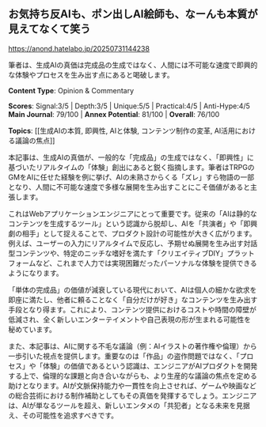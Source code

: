 ## お気持ち反AIも、ポン出しAI絵師も、なーんも本質が見えてなくて笑う

https://anond.hatelabo.jp/20250731144238

筆者は、生成AIの真価は完成品の生成ではなく、人間には不可能な速度で即興的な体験やプロセスを生み出す点にあると喝破します。

**Content Type**: Opinion & Commentary

**Scores**: Signal:3/5 | Depth:3/5 | Unique:5/5 | Practical:4/5 | Anti-Hype:4/5
**Main Journal**: 79/100 | **Annex Potential**: 81/100 | **Overall**: 76/100

**Topics**: [[生成AIの本質, 即興性, AIと体験, コンテンツ制作の変革, AI活用における議論の焦点]]

本記事は、生成AIの真価が、一般的な「完成品」の生成ではなく、「即興性」に基づいたリアルタイムの「体験」創出にあると鋭く指摘します。筆者はTRPGのGMをAIに任せた経験を例に挙げ、AIの未熟さからくる「ズレ」すら物語の一部となり、人間に不可能な速度で多様な展開を生み出すことにこそ価値があると主張します。

これはWebアプリケーションエンジニアにとって重要です。従来の「AIは静的なコンテンツを生成するツール」という認識から脱却し、AIを「共演者」や「即興劇の相手」として捉えることで、プロダクト設計の可能性が大きく広がります。例えば、ユーザーの入力にリアルタイムで反応し、予期せぬ展開を生み出す対話型コンテンツや、特定のニッチな嗜好を満たす「クリエイティブDIY」プラットフォームなど、これまで人力では実現困難だったパーソナルな体験を提供できるようになります。

「単体の完成品」の価値が減衰している現代において、AIは個人の細かな欲求を即座に満たし、他者に頼ることなく「自分だけが好き」なコンテンツを生み出す手段となり得ます。これにより、コンテンツ提供におけるコストや時間の障壁が低減され、全く新しいエンターテイメントや自己表現の形が生まれる可能性を秘めています。

また、本記事は、AIに関する不毛な議論（例：AIイラストの著作権や倫理）から一歩引いた視点を提供します。重要なのは「作品」の盗作問題ではなく、「プロセス」や「体験」の価値であるという認識は、エンジニアがAIプロダクトを開発する上で、倫理的な課題と向き合いながらも、より生産的な議論の焦点を定める助けとなります。AIが文脈保持能力や一貫性を向上させれば、ゲームや映画などの総合芸術における制作補助としてもその真価を発揮するでしょう。エンジニアは、AIが単なるツールを超え、新しいエンタメの「共犯者」となる未来を見据え、その可能性を追求すべきです。